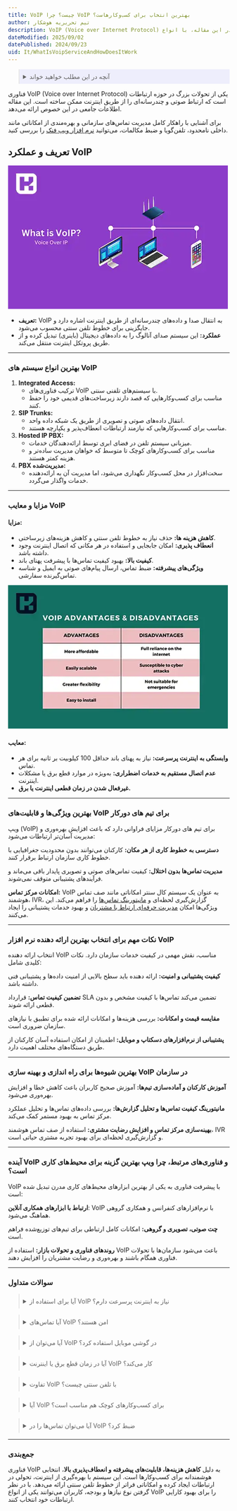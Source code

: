 ```yaml
---
title: VoIP چیست؟ چرا VoIP بهترین انتخاب برای کسب‌وکارهاست؟
author: تیم تحریریه هوشکار
description: VoIP (Voice over Internet Protocol) یک فناوری پیشرفته است که امکان انتقال صدا و محتوای چندرسانه‌ای از طریق اینترنت را فراهم می‌کند. در این مقاله، با انواع VoIP، مزایا، معایب و دلایل محبوبیت آن آشنا شوید 
dateModified: 2025/09/02
datePublished: 2024/09/23
uid: It/WhatIsVoipServiceAndHowDoesItWork
---
```

<blockquote style="background-color:#eeeefc; padding:0.5rem">
<details>
  <summary>آنچه در این مطلب خواهید خواند</summary>
  <ul>
    <li>تعریف و عملکرد VoIP</li>
    <li>بهترین انواع سیستم های VoIP</li>
    <li>مزایا و معایب VoIP</li>
    <li>بهترین ویژگی‌ها و قابلیت‌های VoIP برای تیم‌های دورکار</li>
    <li>نکات مهم برای انتخاب بهترین ارائه دهنده نرم افزار VoIP</li>
    <li>بهترین شیوه‌ها برای راه اندازی و بهینه سازی VoIP در سازمان</li>
    <li>آینده VoIP و فناوری‌های مرتبط: چرا بهترین گزینه برای محیط‌های کاری است؟</li>
    <li>سوالات متداول</li>
    <li>جمع‌بندی</li>
  </ul>
</details>
</blockquote>

فناوری VoIP (Voice over Internet Protocol) یکی از تحولات بزرگ در حوزه ارتباطات است که ارتباط صوتی و چندرسانه‌ای را از طریق اینترنت ممکن ساخته است. این مقاله‌ اطلاعات جامعی در این خصوص ارائه می‌دهد.

برای آشنایی با راهکار کامل مدیریت تماس‌های سازمانی و بهره‌مندی از امکاناتی مانند داخلی نامحدود، تلفن‌گویا و ضبط مکالمات، می‌توانید <a href="https://www.hooshkar.com/Software/Fennec/Module/Dashboard" target="_blank">نرم افزار ویپ فنک</a>
 را بررسی کنید.

## تعریف و عملکرد VoIP

![تعریف و عملکرد VoIP](./Images/WhatIsVoip.webp)

- **تعریف:** VoIP به انتقال صدا و داده‌های چندرسانه‌ای از طریق اینترنت اشاره دارد و جایگزینی برای خطوط تلفن سنتی محسوب می‌شود.
- **عملکرد:** این سیستم صدای آنالوگ را به داده‌های دیجیتال (باینری) تبدیل کرده و از طریق پروتکل اینترنت منتقل می‌کند. 

---

### بهترین انواع سیستم های VoIP
1. **Integrated Access:**
   - ترکیب فناوری‌های VoIP با سیستم‌های تلفنی سنتی.
   - مناسب برای کسب‌وکارهایی که قصد دارند زیرساخت‌های قدیمی خود را حفظ کنند.
2. **SIP Trunks:**
   - انتقال داده‌های صوتی و تصویری از طریق یک شبکه داده واحد.
   - مناسب برای کسب‌وکارهایی که نیازمند ارتباطات انعطاف‌پذیر و یکپارچه هستند.
3. **Hosted IP PBX:**
   - میزبانی سیستم تلفن در فضای ابری توسط ارائه‌دهندگان خدمات.
   - مناسب برای کسب‌وکارهای کوچک تا متوسط که خواهان مدیریت ساده‌تر و هزینه کمتر هستند.
4. **PBX مدیریت‌شده:**
   - سخت‌افزار در محل کسب‌وکار نگهداری می‌شود، اما مدیریت آن به ارائه‌دهنده خدمات واگذار می‌گردد.

---

### مزایا و معایب VoIP

#### مزایا:

- **کاهش هزینه ها:** حذف نیاز به خطوط تلفن سنتی و کاهش هزینه‌های زیرساختی.
- **انعطاف پذیری:** امکان جابجایی و استفاده در هر مکانی که اتصال اینترنت وجود داشته باشد.
- **کیفیت بالا:** بهبود کیفیت تماس‌ها با پیشرفت پهنای باند.
- **ویژگی‌های پیشرفته:** ضبط تماس، ارسال پیام‌های صوتی به ایمیل و شناسه تماس‌گیرنده سفارشی.

![مزایا و معایب VoIP](./Images/AdvantagesAndDisadvantagesOfVoIP.webp)

#### معایب:

- **وابستگی به اینترنت پرسرعت:** نیاز به پهنای باند حداقل 100 کیلوبیت بر ثانیه برای هر تماس.
- **عدم اتصال مستقیم به خدمات اضطراری:** به‌ویژه در موارد قطع برق یا مشکلات اینترنت.
- **غیرفعال شدن در زمان قطعی اینترنت یا برق.**

---

### بهترین ویژگی‌ها و قابلیت‌های VoIP برای تیم های دورکار

ویپ (VoIP) برای تیم های دورکار مزایای فراوانی دارد که باعث افزایش بهره‌وری و مدیریت آسان‌تر ارتباطات می‌شود:

**دسترسی به خطوط کاری از هر مکان:** کارکنان می‌توانند بدون محدودیت جغرافیایی با خطوط کاری سازمان ارتباط برقرار کنند.

**مدیریت تماس‌ها بدون اختلال:** کیفیت تماس‌های صوتی و تصویری پایدار باقی می‌ماند و فرآیندهای پشتیبانی متوقف نمی‌شوند.

**امکانات مرکز تماس:** VoIP به عنوان یک سیستم کال سنتر امکاناتی مانند صف تماس هوشمند، IVR، گزارش‌گیری لحظه‌ای و <a href="https://www.hooshkar.com/Software/Fennec/Module/Dashboard" target="_blank">مانیتورینگ تماس‌ها</a> را فراهم می‌کند. این ویژگی‌ها امکان <a href="https://www.hooshkar.com/Software/Fennec/Module/CRM" target="_blank">مدیریت حرفه‌ای ارتباط با مشتریان</a> و بهبود خدمات پشتیبانی را ایجاد می‌کنند.

---

### نکات مهم برای انتخاب بهترین ارائه دهنده نرم افزار VoIP

انتخاب ارائه دهنده VoIP مناسب، نقش مهمی در کیفیت خدمات سازمان دارد. نکات کلیدی شامل:

**کیفیت پشتیبانی و امنیت:** ارائه دهنده باید سطح بالایی از امنیت داده‌ها و پشتیبانی فنی داشته باشد.

**تضمین کیفیت تماس:** قرارداد SLA تضمین می‌کند تماس‌ها با کیفیت مشخص و بدون قطعی ارائه شوند.

**مقایسه قیمت و امکانات:** بررسی هزینه‌ها و امکانات ارائه شده برای تطبیق با نیازهای سازمان ضروری است.

**پشتیبانی از نرم‌افزارهای دسکتاپ و موبایل:** اطمینان از امکان استفاده آسان کارکنان از طریق دستگاه‌های مختلف اهمیت دارد.

---

### بهترین شیوه‌ها برای راه اندازی و بهینه سازی VoIP در سازمان

**آموزش کارکنان و آماده‌سازی تیم‌ها:** آموزش صحیح کاربران باعث کاهش خطا و افزایش بهره‌وری می‌شود.

**مانیتورینگ کیفیت تماس‌ها و تحلیل گزارش‌ها:** بررسی داده‌های تماس‌ها و تحلیل عملکرد مرکز تماس به بهبود مستمر کمک می‌کند.

**بهینه‌سازی مرکز تماس و افزایش رضایت مشتری:** استفاده از صف تماس هوشمند، IVR و گزارش‌گیری لحظه‌ای برای بهبود تجربه مشتری حیاتی است.

---

### آینده VoIP و فناوری‌های مرتبط، چرا ویپ بهترین گزینه برای محیط‌های کاری است؟

VoIP با پیشرفت فناوری به یکی از بهترین ابزارهای محیط‌های کاری مدرن تبدیل شده است:

**ارتباط با ابزارهای همکاری آنلاین**: VoIP با نرم‌افزارهای کنفرانس و همکاری گروهی هماهنگ می‌شود.

**چت صوتی، تصویری و گروهی:** امکانات کامل ارتباطی برای تیم‌های توزیع‌شده فراهم است.

**روندهای فناوری و تحولات بازار:** استفاده از VoIP باعث می‌شود سازمان‌ها با تحولات فناوری همگام باشند و بهره‌وری و رضایت مشتریان را افزایش دهند.

---
### سوالات متداول

<blockquote style="padding:0.5rem">
  <details>
    <summary>آیا برای استفاده از VoIP نیاز به اینترنت پرسرعت دارم؟</summary>
    بله، برای هر تماس صوتی حداقل 100 کیلوبیت بر ثانیه پهنای باند پایدار لازم است. برای تماس‌های تصویری یا ویدئوکنفرانس سرعت بالاتر توصیه می‌شود.
  </details>
</blockquote>

<blockquote style="padding:0.5rem; margin-top:0.5rem;">
  <details>
    <summary>آیا تماس‌های VoIP امن هستند؟</summary>
    امنیت VoIP به تنظیمات و ارائه‌دهنده سرویس بستگی دارد. استفاده از رمزنگاری (SIP TLS، SRTP) و انتخاب ارائه‌دهنده معتبر باعث افزایش امنیت تماس‌ها می‌شود.
  </details>
</blockquote>

<blockquote style="padding:0.5rem; margin-top:0.5rem;">
  <details>
    <summary>آیا می‌توان از VoIP در گوشی موبایل استفاده کرد؟</summary>
    بله، بسیاری از ارائه‌دهندگان VoIP اپلیکیشن موبایل برای Android و iOS دارند که امکان برقراری تماس از طریق اینترنت موبایل یا Wi-Fi را فراهم می‌کنند.
  </details>
</blockquote>

<blockquote style="padding:0.5rem; margin-top:0.5rem;">
  <details>
    <summary>آیا در زمان قطع برق یا اینترنت VoIP کار می‌کند؟</summary>
    خیر، چون VoIP وابسته به اینترنت و برق است. در زمان قطعی، تماس‌ها برقرار نمی‌شوند. استفاده از UPS و اینترنت پشتیبان می‌تواند این مشکل را کاهش دهد.
  </details>
</blockquote>

<blockquote style="padding:0.5rem; margin-top:0.5rem;">
  <details>
    <summary>تفاوت VoIP با تلفن سنتی چیست؟</summary>
    تلفن سنتی بر پایه خطوط مخابراتی سیمی کار می‌کند، اما VoIP تماس‌ها را از طریق اینترنت منتقل می‌کند. این موضوع هزینه‌ها را کاهش داده و امکانات بیشتری مانند ضبط تماس و IVR فراهم می‌کند.
  </details>
</blockquote>

<blockquote style="padding:0.5rem; margin-top:0.5rem;">
  <details>
    <summary>آیا VoIP برای کسب‌وکارهای کوچک هم مناسب است؟</summary>
    بله، به‌ویژه سرویس‌های Hosted IP PBX که بر پایه ابر ارائه می‌شوند، برای کسب‌وکارهای کوچک و متوسط گزینه‌ای ایده‌آل هستند چون نیاز به سخت‌افزار گران‌قیمت ندارند.
  </details>
</blockquote>

<blockquote style="padding:0.5rem; margin-top:0.5rem;">
  <details>
    <summary>آیا می‌توان تماس‌ها را در VoIP ضبط کرد؟</summary>
    بله، بیشتر سیستم‌های VoIP امکان ضبط مکالمات و ذخیره آن‌ها در فضای ابری یا سرور محلی را فراهم می‌کنند که برای مراکز تماس و سازمان‌ها بسیار کاربردی است.
  </details>
</blockquote>

---

### جمع‌بندی
فناوری VoIP به دلیل **کاهش هزینه‌ها، قابلیت‌های پیشرفته و انعطاف‌پذیری بالا**، انتخابی هوشمندانه برای کسب‌وکارها است. این سیستم با بهره‌گیری از اینترنت، تحولی در ارتباطات ایجاد کرده و امکاناتی فراتر از خطوط تلفن سنتی ارائه می‌دهد. با در نظر گرفتن نوع نیازها و بودجه، کاربران می‌توانند یکی از انواع VoIP را برای بهبود کارایی ارتباطات خود انتخاب کنند.